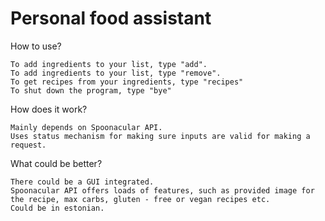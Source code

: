 # Personal food assistant

How to use?

    To add ingredients to your list, type "add".
    To add ingredients to your list, type "remove".
    To get recipes from your ingredients, type "recipes"
    To shut down the program, type "bye"

How does it work?

    Mainly depends on Spoonacular API.
    Uses status mechanism for making sure inputs are valid for making a request.

What could be better?

    There could be a GUI integrated.
    Spoonacular API offers loads of features, such as provided image for the recipe, max carbs, gluten - free or vegan recipes etc.
    Could be in estonian.